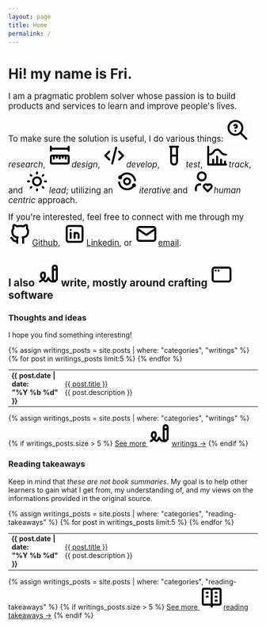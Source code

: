 ```yaml
---
layout: page
title: Home
permalink: /
---
```


# Hi! my name is <span class='jump-effect'>Fri</span>.

<big>I am a pragmatic problem solver whose passion is to build products and
services to learn and improve people's lives.</big>

<big>To make sure the solution is useful, I do various things:
<span class="nowrap"><img src='/assets/icons/research.svg' alt='' class="icon"/>_research_</span>,
<span class="nowrap"><img src='/assets/icons/design.svg' alt='' class="icon"/>_design_</span>,
<span class="nowrap"><img src='/assets/icons/code.svg' alt='' class="icon"/>_develop_</span>,
<span class="nowrap"><img src='/assets/icons/test.svg' alt='' class="icon"/>_test_</span>,
<span class="nowrap"><img src='/assets/icons/track.svg' alt='' class="icon"/>_track_</span>,
and
<span class="nowrap"><img src='/assets/icons/lead.svg' alt='' class="icon"/>_lead_</span>;
utilizing an
<span class="nowrap"><img src='/assets/icons/iterative.svg' alt='' class="icon"/>_iterative_</span>
and
<span class="nowrap"><img src='/assets/icons/human-centric.svg' alt='' class="icon"/>_human
centric_</span> approach.</big>

<big>If you're interested, feel free to connect with me through my
<a href="https://github.com/{{ site.github_username }}" class="nowrap"><img src="/assets/social-media/github.svg" alt="Github logo" role="img" class="icon"/>Github</a>,
<a href="https://linkedin.com/in/{{ site.linkedin_username }}" class="nowrap"><img src="/assets/social-media/linkedin.svg" alt="Linkedin logo" role="img" class="icon"/>Linkedin</a>,
or
<a href="mailto:{{ site.email }}" class="nowrap"><img src="/assets/social-media/email.svg" alt="Email icon" role="img" class="icon"/>email</a>.</big>

## I also <span class="nowrap"><img src='/assets/icons/writings.svg' alt='' class="icon"/>write</span>, mostly around crafting <span class="nowrap"><img src='/assets/icons/software.svg' alt='' class="icon"/>software</span>

<!-- Writings section -->

### Thoughts and ideas

I hope you find something interesting!

<table style="width:100%;" class='with-row-counter mobile-friendly'>
  <tbody>
    {% assign writings_posts = site.posts | where: "categories", "writings" %}
    {% for post in writings_posts limit:5 %}
      <tr>
        <td><strong><time datetime="{{ post.date | date_to_xmlschema }}">{{ post.date | date: "%Y&nbsp;%b&nbsp;%d" }}</time></strong></td>
        <td style="width:100%;"><a href="{{ site.baseurl }}{{ post.url }}">{{ post.title }}</a><br/>{{ post.description }}</td>
      </tr>
    {% endfor %}
  </tbody>
</table>

{% assign writings_posts = site.posts | where: "categories", "writings" %} {% if
writings_posts.size > 5 %}
[See more <span class="nowrap"><img src='/assets/icons/writings.svg' alt='' class="icon"/>writings</span> →](/writings)
{% endif %}

<!-- Reading Takeaways section -->

### Reading takeaways

Keep in mind that _these are not book summaries_. My goal is to help other
learners to gain what I get from, my understanding of, and my views on the
informations provided in the original source.

<table style="width:100%;" class='with-row-counter mobile-friendly'>
  <tbody>
    {% assign writings_posts = site.posts | where: "categories", "reading-takeaways" %}
    {% for post in writings_posts limit:5 %}
      <tr>
        <td><strong><time datetime="{{ post.date | date_to_xmlschema }}">{{ post.date | date: "%Y&nbsp;%b&nbsp;%d" }}</time></strong></td>
        <td style="width:100%;"><a href="{{ site.baseurl }}{{ post.url }}">{{ post.title }}</a><br/>{{ post.description }}</td>
      </tr>
    {% endfor %}
  </tbody>
</table>

{% assign writings_posts = site.posts | where: "categories", "reading-takeaways"
%} {% if writings_posts.size > 5 %}
[See more <span class="nowrap"><img src='/assets/icons/reading-takeaways.svg' alt='' class="icon"/>reading takeaways</span> →](/reading-takeaways)
{% endif %}
